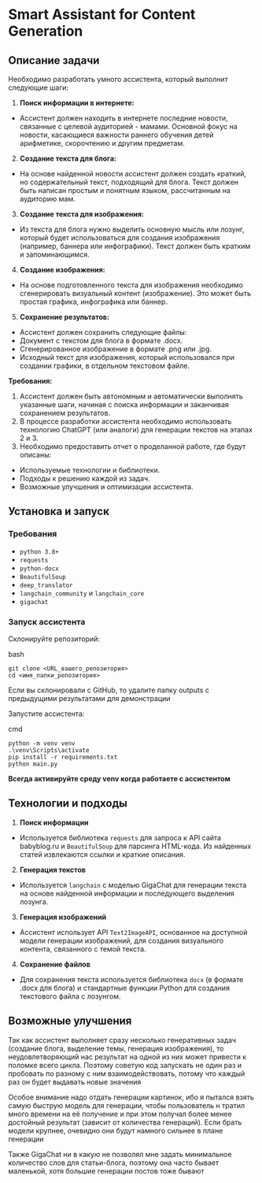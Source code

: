 # Smart Assistant for Content Generation

## Описание задачи

Необходимо разработать умного ассистента, который выполнит следующие шаги:

1. **Поиск информации в интернете:**
- Ассистент должен находить в интернете последние новости, связанные с целевой аудиторией - мамами. Основной фокус на новости, касающиеся важности раннего обучения детей арифметике, скорочтению и другим предметам.

2. **Создание текста для блога:**
- На основе найденной новости ассистент должен создать краткий, но содержательный текст, подходящий для блога. Текст должен быть написан простым и понятным языком, рассчитанным на аудиторию мам.

3. **Создание текста для изображения:**
- Из текста для блога нужно выделить основную мысль или лозунг, который будет использоваться для создания изображения (например, баннера или инфографики). Текст должен быть кратким и запоминающимся.

4. **Создание изображения:**
- На основе подготовленного текста для изображения необходимо сгенерировать визуальный контент (изображение). Это может быть простая графика, инфографика или баннер.

5. **Сохранение результатов:**
- Ассистент должен сохранить следующие файлы:
- Документ с текстом для блога в формате .docx.
- Сгенерированное изображение в формате .png или .jpg.
- Исходный текст для изображения, который использовался при создании графики, в отдельном текстовом файле.

**Требования:**

1. Ассистент должен быть автономным и автоматически выполнять указанные шаги, начиная с поиска информации и заканчивая сохранением результатов.
2. В процессе разработки ассистента необходимо использовать технологию ChatGPT (или аналоги) для генерации текстов на этапах 2 и 3.
3. Необходимо предоставить отчет о проделанной работе, где будут описаны:
- Используемые технологии и библиотеки.
- Подходы к решению каждой из задач.
- Возможные улучшения и оптимизации ассистента.

## Установка и запуск

### Требования

- `python 3.8+`
- `requests`
- `python-docx`
- `BeautifulSoup`
- `deep_translator`
- `langchain_community` и `langchain_core`
- `gigachat`


### Запуск ассистента
Склонируйте репозиторий:

bash
```
git clone <URL_вашего_репозитория>
cd <имя_папки_репозитория>
```
Если вы склонировали с GitHub, то удалите папку outputs с предыдущими результатами для демонстрации 

Запустите ассистента:

cmd
```
python -m venv venv
.\venv\Scripts\activate
pip install -r requirements.txt
python main.py
```
**Всегда активируйте среду venv когда работаете с ассистентом**


## Технологии и подходы
1. **Поиск информации**
- Используется библиотека `requests` для запроса к API сайта babyblog.ru и `BeautifulSoup` для парсинга HTML-кода. Из найденных статей извлекаются ссылки и краткие описания.

2. **Генерация текстов**
- Используется `langchain` с моделью GigaChat для генерации текста на основе найденной информации и последующего выделения лозунга.

3. **Генерация изображений**
- Ассистент использует API `Text2ImageAPI`, основанное на доступной модели генерации изображений, для создания визуального контента, связанного с темой текста.

4. **Сохранение файлов**
- Для сохранения текста используется библиотека `docx` (в формате .docx для блога) и стандартные функции Python для создания текстового файла с лозунгом.


## Возможные улучшения

Так как ассистент выполняет сразу несколько генеративных задач (создание блога, выделение темы, генерация изображения), то неудовлетворяющий нас результат на одной из них может привести к поломке всего цикла. Поэтому советую код запускать не один раз и пробовать по разному с ним взаимодействовать, потому что каждый раз он будет выдавать новые значения

Особое внимание надо отдать генерации картинок, ибо я пытался взять самую быструю модель для генерации, чтобы пользователь н тратил много времени на её получение и при этом получал более менее достойный результат (зависит от количества генераций). Если брать модели крупнее, очевидно они будут намного сильнее в плане генерации 

Также GigaChat ни в какую не позволял мне задать минимальное количество слов для статьи-блога, поэтому она часто бывает маленькой, хотя большие генерации постов тоже бывают
